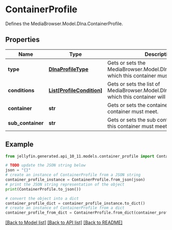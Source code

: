 # ContainerProfile

Defines the MediaBrowser.Model.Dlna.ContainerProfile.

## Properties

Name | Type | Description | Notes
------------ | ------------- | ------------- | -------------
**type** | [**DlnaProfileType**](DlnaProfileType.md) | Gets or sets the MediaBrowser.Model.Dlna.DlnaProfileType which this container must meet. | [optional] 
**conditions** | [**List[ProfileCondition]**](ProfileCondition.md) | Gets or sets the list of MediaBrowser.Model.Dlna.ProfileCondition which this container will be applied to. | [optional] 
**container** | **str** | Gets or sets the container(s) which this container must meet. | [optional] 
**sub_container** | **str** | Gets or sets the sub container(s) which this container must meet. | [optional] 

## Example

```python
from jellyfin.generated.api_10_11.models.container_profile import ContainerProfile

# TODO update the JSON string below
json = "{}"
# create an instance of ContainerProfile from a JSON string
container_profile_instance = ContainerProfile.from_json(json)
# print the JSON string representation of the object
print(ContainerProfile.to_json())

# convert the object into a dict
container_profile_dict = container_profile_instance.to_dict()
# create an instance of ContainerProfile from a dict
container_profile_from_dict = ContainerProfile.from_dict(container_profile_dict)
```
[[Back to Model list]](README.md#documentation-for-models) [[Back to API list]](README.md#documentation-for-api-endpoints) [[Back to README]](README.md)


